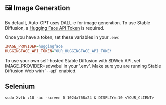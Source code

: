 ## 🖼 Image Generation

By default, Auto-GPT uses DALL-e for image generation. To use Stable Diffusion, a [Hugging Face API Token](https://huggingface.co/settings/tokens) is required.

Once you have a token, set these variables in your `.env`:

``` ini
IMAGE_PROVIDER=huggingface
HUGGINGFACE_API_TOKEN=YOUR_HUGGINGFACE_API_TOKEN
```

To use your own self-hosted Stable Diffusion with SDWeb API, set IMAGE_PROVIDER=sdwebui in your '.env'. Make sure you are running Stable Diffusion Web with '--api'  enabled. 


## Selenium
``` shell
sudo Xvfb :10 -ac -screen 0 1024x768x24 & DISPLAY=:10 <YOUR_CLIENT>
```
